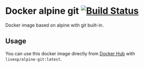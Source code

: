 # Docker alpine git [![Build Status](https://travis-ci.org/LiveXP/docker-alpine-git.svg?branch=master)](https://travis-ci.org/LiveXP/docker-alpine-git)

Docker image based on alpine with git built-in.

## Usage

You can use this docker image directly from [Docker Hub](https://hub.docker.com/r/livexp/alpine-git/) with `livexp/alpine-git:latest`.
